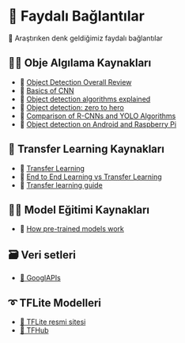 # 🔗 Faydalı Bağlantılar
🔎 Araştırıken denk geldiğimiz faydalı bağlantılar


## 🕵️‍♀️ Obje Algılama Kaynakları
- 🔎 [Object Detection Overall Review](https://www.fritz.ai/object-detection/)
- 🔎 [Basics of CNN](https://www.youtube.com/watch?v=FmpDIaiMIeA&t=26s)
- 🔎 [Object detection algorithms explained](https://towardsdatascience.com/r-cnn-fast-r-cnn-faster-r-cnn-yolo-object-detection-algorithms-36d53571365e)
- 🔎 [Object detection: zero to hero](https://cv-tricks.com/object-detection/faster-r-cnn-yolo-ssd/)
- 🔎 [Comparison of R-CNNs and YOLO Algorithms](https://towardsdatascience.com/r-cnn-fast-r-cnn-faster-r-cnn-yolo-object-detection-algorithms-36d53571365e)
- 🔎 [Object detection on Android and Raspberry Pi](https://github.com/EdjeElectronics/TensorFlow-Lite-Object-Detection-on-Android-and-Raspberry-Pi)


## 🛒 Transfer Learning Kaynakları
- 🔎 [Transfer Learning](https://towardsdatascience.com/transfer-learning-from-pre-trained-models-f2393f124751)
- 🔎 [End to End Learning vs Transfer Learning](https://dl.asmaamir.com/5-dlstrategies/c-otherstrategies#end-to-end-learning-vs-transfer-learning)
- 🔎 [Transfer learning guide](https://medium.com/tensorflow/training-and-serving-a-realtime-mobile-object-detector-in-30-minutes-with-cloud-tpus-b78971cf1193)

## 👩‍🏫 Model Eğitimi Kaynakları
- 🔎 [How pre-trained models work](https://towardsdatascience.com/how-do-pretrained-models-work-11fe2f64eaa2)

## 🗃️ Veri setleri
- [💫 GooglAPIs](https://storage.googleapis.com/openimages/web/visualizer/index.html)


## ➰ TFLite Modelleri
- [📡 TFLite resmi sitesi](https://www.tensorflow.org/lite/guide/hosted_models)
- [🏬 TFHub](https://tfhub.dev/s?deployment-format=lite&module-type=image-object-detection)

